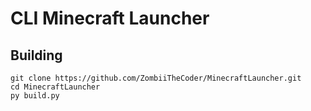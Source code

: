 # CLI Minecraft Launcher
## Building
    git clone https://github.com/ZombiiTheCoder/MinecraftLauncher.git
    cd MinecraftLauncher
    py build.py
    